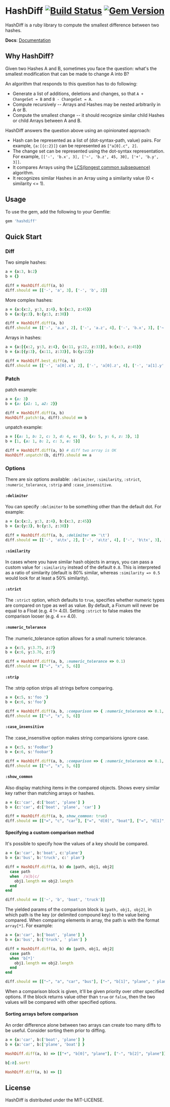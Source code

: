 # HashDiff [![Build Status](https://secure.travis-ci.org/liufengyun/hashdiff.png)](http://travis-ci.org/liufengyun/hashdiff) [![Gem Version](https://badge.fury.io/rb/hashdiff.png)](http://badge.fury.io/rb/hashdiff)

HashDiff is a ruby library to compute the smallest difference between two hashes.

**Docs**: [Documentation](http://rubydoc.info/gems/hashdiff)

## Why HashDiff?

Given two Hashes A and B, sometimes you face the question: what's the smallest modification that can be made to change A into B?

An algorithm that responds to this question has to do following:

* Generate a list of additions, deletions and changes, so that `A + ChangeSet = B` and `B - ChangeSet = A`.
* Compute recursively -- Arrays and Hashes may be nested arbitrarily in A or B.
* Compute the smallest change -- it should recognize similar child Hashes or child Arrays between A and B.

HashDiff answers the question above using an opinionated approach:

* Hash can be represented as a list of (dot-syntax-path, value) pairs. For example, `{a:[{c:2}]}` can be represented as `["a[0].c", 2]`.
* The change set can be represented using the dot-syntax representation. For example, `[['-', 'b.x', 3], ['~', 'b.z', 45, 30], ['+', 'b.y', 3]]`.
* It compares Arrays using the [LCS(longest common subsequence)](http://en.wikipedia.org/wiki/Longest_common_subsequence_problem) algorithm.
* It recognizes similar Hashes in an Array using a similarity value (0 < similarity <= 1).

## Usage

To use the gem, add the following to your Gemfile:

```ruby
gem 'hashdiff'
```

## Quick Start

### Diff

Two simple hashes:

```ruby
a = {a:3, b:2}
b = {}

diff = HashDiff.diff(a, b)
diff.should == [['-', 'a', 3], ['-', 'b', 2]]
```

More complex hashes:

```ruby
a = {a:{x:2, y:3, z:4}, b:{x:3, z:45}}
b = {a:{y:3}, b:{y:3, z:30}}

diff = HashDiff.diff(a, b)
diff.should == [['-', 'a.x', 2], ['-', 'a.z', 4], ['-', 'b.x', 3], ['~', 'b.z', 45, 30], ['+', 'b.y', 3]]
```

Arrays in hashes:

```ruby
a = {a:[{x:2, y:3, z:4}, {x:11, y:22, z:33}], b:{x:3, z:45}}
b = {a:[{y:3}, {x:11, z:33}], b:{y:22}}

diff = HashDiff.best_diff(a, b)
diff.should == [['-', 'a[0].x', 2], ['-', 'a[0].z', 4], ['-', 'a[1].y', 22], ['-', 'b.x', 3], ['-', 'b.z', 45], ['+', 'b.y', 22]]
```

### Patch

patch example:

```ruby
a = {a: 3}
b = {a: {a1: 1, a2: 2}}

diff = HashDiff.diff(a, b)
HashDiff.patch!(a, diff).should == b
```

unpatch example:

```ruby
a = [{a: 1, b: 2, c: 3, d: 4, e: 5}, {x: 5, y: 6, z: 3}, 1]
b = [1, {a: 1, b: 2, c: 3, e: 5}]

diff = HashDiff.diff(a, b) # diff two array is OK
HashDiff.unpatch!(b, diff).should == a
```

### Options

There are six options available: `:delimiter`, `:similarity`,
`:strict`, `:numeric_tolerance`, `:strip` and `:case_insensitive`.

#### `:delimiter`

You can specify `:delimiter` to be something other than the default dot. For example:

```ruby
a = {a:{x:2, y:3, z:4}, b:{x:3, z:45}}
b = {a:{y:3}, b:{y:3, z:30}}

diff = HashDiff.diff(a, b, :delimiter => '\t')
diff.should == [['-', 'a\tx', 2], ['-', 'a\tz', 4], ['-', 'b\tx', 3], ['~', 'b\tz', 45, 30], ['+', 'b\ty', 3]]
```

#### `:similarity`

In cases where you have similar hash objects in arrays, you can pass a custom value for `:similarity` instead of the default `0.8`.  This is interpreted as a ratio of similarity (default is 80% similar, whereas `:similarity => 0.5` would look for at least a 50% similarity).

#### `:strict`

The `:strict` option, which defaults to `true`, specifies whether numeric types are compared on type as well as value.  By default, a Fixnum will never be equal to a Float (e.g. 4 != 4.0).  Setting `:strict` to false makes the comparison looser (e.g. 4 == 4.0).

#### `:numeric_tolerance`

The :numeric_tolerance option allows for a small numeric tolerance.

```ruby
a = {x:5, y:3.75, z:7}
b = {x:6, y:3.76, z:7}

diff = HashDiff.diff(a, b, :numeric_tolerance => 0.1)
diff.should == [["~", "x", 5, 6]]
```

#### `:strip`

The :strip option strips all strings before comparing.

```ruby
a = {x:5, s:'foo '}
b = {x:6, s:'foo'}

diff = HashDiff.diff(a, b, :comparison => { :numeric_tolerance => 0.1, :strip => true })
diff.should == [["~", "x", 5, 6]]
```

#### `:case_insensitive`

The :case_insensitive option makes string comparisions ignore case.

```ruby
a = {x:5, s:'FooBar'}
b = {x:6, s:'foobar'}

diff = HashDiff.diff(a, b, :comparison => { :numeric_tolerance => 0.1, :case_insensitive => true })
diff.should == [["~", "x", 5, 6]]
```


#### `:show_common`

Also display matching items in the compared objects. Shows every similar key rather than matching arrays or hashes.

```ruby
a = {c:'car', d:['boat', 'plane'] }
b = {c:'car', d:['boat', 'plane', 'car'] }

diff = HashDiff.diff(a, b, show_common: true)
diff.should == [["=", "c", "car"], ["=", "d[0]", "boat"], ["=", "d[1]", "plane"], ["+", "d[2]", "skates"]]
```



#### Specifying a custom comparison method

It's possible to specify how the values of a key should be compared.

```ruby
a = {a:'car', b:'boat', c:'plane'}
b = {a:'bus', b:'truck', c:' plan'}

diff = HashDiff.diff(a, b) do |path, obj1, obj2|
  case path
  when  /a|b|c/
    obj1.length == obj2.length
  end
end

diff.should == [['~', 'b', 'boat', 'truck']]
```

The yielded params of the comparison block is `|path, obj1, obj2|`, in which path is the key (or delimited compound key) to the value being compared. When comparing elements in array, the path is with the format `array[*]`. For example:

```ruby
a = {a:'car', b:['boat', 'plane'] }
b = {a:'bus', b:['truck', ' plan'] }

diff = HashDiff.diff(a, b) do |path, obj1, obj2|
  case path
  when 'b[*]'
    obj1.length == obj2.length
  end
end

diff.should == [["~", "a", "car", "bus"], ["~", "b[1]", "plane", " plan"], ["-", "b[0]", "boat"], ["+", "b[0]", "truck"]]
```

When a comparison block is given, it'll be given priority over other specified options. If the block returns value other than `true` or `false`, then the two values will be compared with other specified options.

#### Sorting arrays before comparison

An order difference alone between two arrays can create too many diffs to be useful. Consider sorting them prior to diffing.

```ruby
a = {a:'car', b:['boat', 'plane'] }
b = {a:'car', b:['plane', 'boat'] }

HashDiff.diff(a, b) => [["+", "b[0]", "plane"], ["-", "b[2]", "plane"]]

b[:b].sort!

HashDiff.diff(a, b) => []
```

## License

HashDiff is distributed under the MIT-LICENSE.

